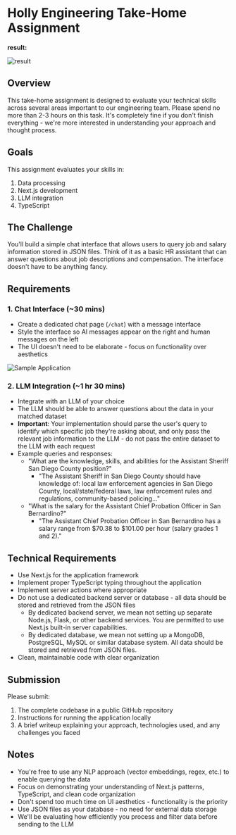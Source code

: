 # Holly Engineering Take-Home Assignment

**result:**

![result](./Screenshot%202025-05-21%20at%2010.39.10 PM.png)


## Overview

This take-home assignment is designed to evaluate your technical skills across several areas important to our engineering team. Please spend no more than 2-3 hours on this task. It's completely fine if you don't finish everything - we're more interested in understanding your approach and thought process.

## Goals

This assignment evaluates your skills in:

1. Data processing
2. Next.js development
3. LLM integration
4. TypeScript

## The Challenge

You'll build a simple chat interface that allows users to query job and salary information stored in JSON files. Think of it as a basic HR assistant that can answer questions about job descriptions and compensation. The interface doesn't have to be anything fancy.

## Requirements

### 1. Chat Interface (~30 mins)

- Create a dedicated chat page (`/chat`) with a message interface
- Style the interface so AI messages appear on the right and human messages on the left
- The UI doesn't need to be elaborate - focus on functionality over aesthetics

![Sample Application](public/sample.png)

### 2. LLM Integration (~1 hr 30 mins)

- Integrate with an LLM of your choice
- The LLM should be able to answer questions about the data in your matched dataset
- **Important**: Your implementation should parse the user's query to identify which specific job they're asking about, and only pass the relevant job information to the LLM - do not pass the entire dataset to the LLM with each request
- Example queries and responses:
  - "What are the knowledge, skills, and abilities for the Assistant Sheriff San Diego County position?"
    - "The Assistant Sheriff in San Diego County should have knowledge of: local law enforcement agencies in San Diego County, local/state/federal laws, law enforcement rules and regulations, community-based policing..."
  - "What is the salary for the Assistant Chief Probation Officer in San Bernardino?"
    - "The Assistant Chief Probation Officer in San Bernardino has a salary range from $70.38 to $101.00 per hour (salary grades 1 and 2)."

## Technical Requirements

- Use Next.js for the application framework
- Implement proper TypeScript typing throughout the application
- Implement server actions where appropriate
- Do not use a dedicated backend server or database - all data should be stored and retrieved from the JSON files
  - By dedicated backend server, we mean not setting up separate Node.js, Flask, or other backend services. You are permitted to use Next.js built-in server capabilities.
  - By dedicated database, we mean not setting up a MongoDB, PostgreSQL, MySQL or similar database system. All data should be stored and retrieved from JSON files.
- Clean, maintainable code with clear organization

## Submission

Please submit:

1. The complete codebase in a public GitHub repository
2. Instructions for running the application locally
3. A brief writeup explaining your approach, technologies used, and any challenges you faced

## Notes

- You're free to use any NLP approach (vector embeddings, regex, etc.) to enable querying the data
- Focus on demonstrating your understanding of Next.js patterns, TypeScript, and clean code organization
- Don't spend too much time on UI aesthetics - functionality is the priority
- Use JSON files as your database - no need for external data storage
- We'll be evaluating how efficiently you process and filter data before sending to the LLM

